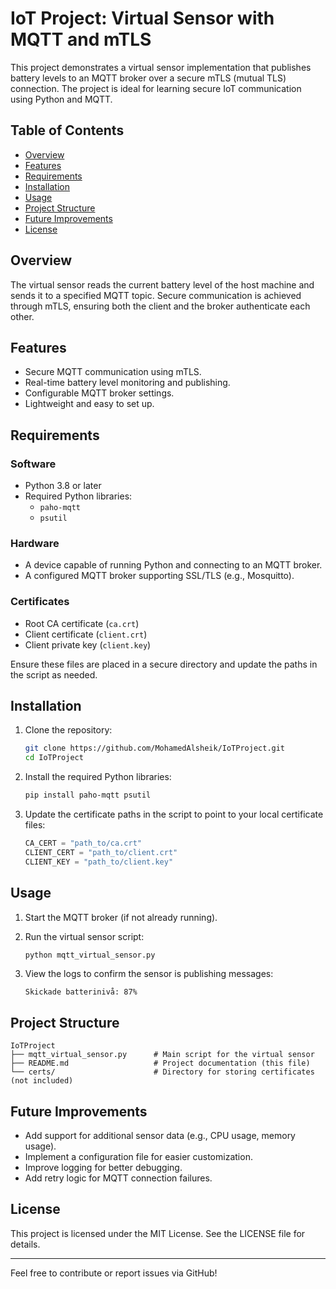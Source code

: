 # IoT Project: Virtual Sensor with MQTT and mTLS

This project demonstrates a virtual sensor implementation that publishes battery levels to an MQTT broker over a secure mTLS (mutual TLS) connection. The project is ideal for learning secure IoT communication using Python and MQTT.

## Table of Contents
- [Overview](#overview)
- [Features](#features)
- [Requirements](#requirements)
- [Installation](#installation)
- [Usage](#usage)
- [Project Structure](#project-structure)
- [Future Improvements](#future-improvements)
- [License](#license)

## Overview
The virtual sensor reads the current battery level of the host machine and sends it to a specified MQTT topic. Secure communication is achieved through mTLS, ensuring both the client and the broker authenticate each other.

## Features
- Secure MQTT communication using mTLS.
- Real-time battery level monitoring and publishing.
- Configurable MQTT broker settings.
- Lightweight and easy to set up.

## Requirements
### Software
- Python 3.8 or later
- Required Python libraries:
  - `paho-mqtt`
  - `psutil`

### Hardware
- A device capable of running Python and connecting to an MQTT broker.
- A configured MQTT broker supporting SSL/TLS (e.g., Mosquitto).

### Certificates
- Root CA certificate (`ca.crt`)
- Client certificate (`client.crt`)
- Client private key (`client.key`)

Ensure these files are placed in a secure directory and update the paths in the script as needed.

## Installation
1. Clone the repository:
   ```bash
   git clone https://github.com/MohamedAlsheik/IoTProject.git
   cd IoTProject
   ```

2. Install the required Python libraries:
   ```bash
   pip install paho-mqtt psutil
   ```

3. Update the certificate paths in the script to point to your local certificate files:
   ```python
   CA_CERT = "path_to/ca.crt"
   CLIENT_CERT = "path_to/client.crt"
   CLIENT_KEY = "path_to/client.key"
   ```

## Usage
1. Start the MQTT broker (if not already running).

2. Run the virtual sensor script:
   ```bash
   python mqtt_virtual_sensor.py
   ```

3. View the logs to confirm the sensor is publishing messages:
   ```
   Skickade batterinivå: 87%
   ```

## Project Structure
```
IoTProject
├── mqtt_virtual_sensor.py      # Main script for the virtual sensor
├── README.md                   # Project documentation (this file)
└── certs/                      # Directory for storing certificates (not included)
```

## Future Improvements
- Add support for additional sensor data (e.g., CPU usage, memory usage).
- Implement a configuration file for easier customization.
- Improve logging for better debugging.
- Add retry logic for MQTT connection failures.

## License
This project is licensed under the MIT License. See the LICENSE file for details.

---

Feel free to contribute or report issues via GitHub!
